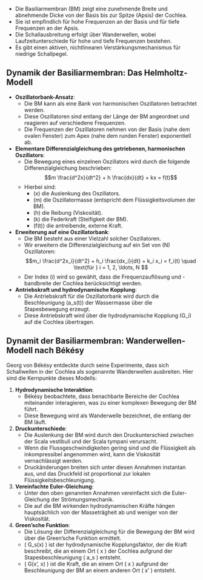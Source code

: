 - Die Basiliarmembran (BM) zeigt eine zunehmende Breite und abnehmende Dicke von der Basis bis zur Spitze (Apsis) der Cochlea.
- Sie ist empfindlich für hohe Frequenzen an der Basis und für tiefe Frequenzen an der Apsis.
- Die Schallausbreitung erfolgt über Wanderwellen, wobei Laufzeitunterschiede für hohe und tiefe Frequenzen bestehen.
- Es gibt einen aktiven, nichtlinearen Verstärkungsmechanismus für niedrige Schallpegel.
## Dynamik der Basiliarmembran: Das Helmholtz-Modell
- **Oszillatorbank-Ansatz**:
    - Die BM kann als eine Bank von harmonischen Oszillatoren betrachtet werden.
    - Diese Oszillatoren sind entlang der Länge der BM angeordnet und reagieren auf verschiedene Frequenzen.
    - Die Frequenzen der Oszillatoren nehmen von der Basis (nahe dem ovalen Fenster) zum Apex (nahe dem runden Fenster) exponentiell ab.
- **Elementare Differenzialgleichung des getriebenen, harmonischen Oszillators**:
    - Die Bewegung eines einzelnen Oszillators wird durch die folgende Differenzialgleichung beschrieben:$$m \frac{d^2x}{dt^2} + h \frac{dx}{dt} + kx = f(t)$$
    - Hierbei sind:
        - (x) die Auslenkung des Oszillators.
        - (m) die Oszillatormasse (entspricht dem Flüssigkeitsvolumen der BM).
        - (h) die Reibung (Viskosität).
        - (k) die Federkraft (Steifigkeit der BM).
        - (f(t)) die antreibende, externe Kraft.
- **Erweiterung auf eine Oszillatorbank**:
    - Die BM besteht aus einer Vielzahl solcher Oszillatoren.
    - Wir erweitern die Differenzialgleichung auf ein Set von (N) Oszillatoren:$$m_i \frac{d^2x_i}{dt^2} + h_i \frac{dx_i}{dt} + k_i x_i = f_i(t) \quad \text{für } i = 1, 2, \ldots, N $$
    - Der Index (i) wird so gewählt, dass die Frequenzauflösung und -bandbreite der Cochlea berücksichtigt werden.
- **Antriebskraft und hydrodynamische Kopplung**:
    - Die Antriebskraft für die Oszillatorbank wird durch die Beschleunigung (a_s(t)) der Wassermasse über die Stapesbewegung erzeugt.
    - Diese Antriebskraft wird über die hydrodynamische Kopplung (G_i) auf die Cochlea übertragen.
## Dynamit der Basiliarmembran: Wanderwellen-Modell nach Békésy
Georg von Békésy entdeckte durch seine Experimente, dass sich Schallwellen in der Cochlea als sogenannte Wanderwellen ausbreiten. Hier sind die Kernpunkte dieses Modells:
1. **Hydrodynamische Interaktion**:
    - Békésy beobachtete, dass benachbarte Bereiche der Cochlea miteinander interagieren, was zu einer komplexen Bewegung der BM führt.
    - Diese Bewegung wird als Wanderwelle bezeichnet, die entlang der BM läuft.
2. **Druckunterschiede**:
    - Die Auslenkung der BM wird durch den Druckunterschied zwischen der Scala vestibuli und der Scala tympani verursacht.
    - Wenn die Flussgeschwindigkeiten gering sind und die Flüssigkeit als inkompressibel angenommen wird, kann die Viskosität vernachlässigt werden.
    - Druckänderungen breiten sich unter diesen Annahmen instantan aus, und das Druckfeld ist proportional zur lokalen Flüssigkeitsbeschleunigung.
3. **Vereinfachte Euler-Gleichung**:
    - Unter den oben genannten Annahmen vereinfacht sich die Euler-Gleichung der Strömungsmechanik.
    - Die auf die BM wirkenden hydrodynamischen Kräfte hängen hauptsächlich von der Masseträgheit ab und weniger von der Viskosität.
4. **Green’sche Funktion**:
    - Die Lösung der Differenzialgleichung für die Bewegung der BM wird über die Green’sche Funktion ermittelt.
    - ( G_s(x) ) ist der hydrodynamische Kopplungsfaktor, der die Kraft beschreibt, die an einem Ort ( x ) der Cochlea aufgrund der Stapesbeschleunigung ( a_s ) entsteht.
    - ( G(x’, x) ) ist die Kraft, die an einem Ort ( x ) aufgrund der Beschleunigung der BM an einem anderen Ort ( x’ ) entsteht.